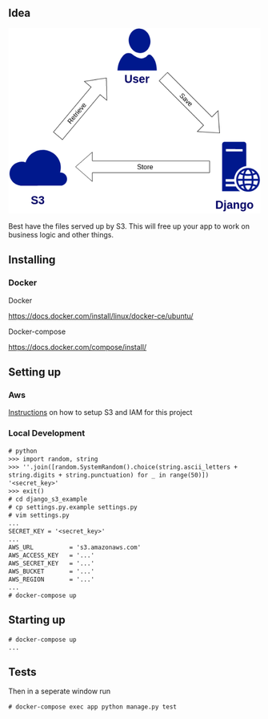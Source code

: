 ## Idea

![Alt text](/save_store_retrieve.png?raw=true "Preview")

Best have the files served up by S3. This will free up your app to work on business logic and other things.

## Installing

### Docker

Docker

https://docs.docker.com/install/linux/docker-ce/ubuntu/

Docker-compose

https://docs.docker.com/compose/install/

## Setting up

### Aws

[Instructions](amazon-s3-setup.html) on how to setup S3 and IAM for this project

### Local Development

```
# python
>>> import random, string
>>> ''.join([random.SystemRandom().choice(string.ascii_letters + string.digits + string.punctuation) for _ in range(50)])
'<secret_key>'
>>> exit()
# cd django_s3_example
# cp settings.py.example settings.py
# vim settings.py
...
SECRET_KEY = '<secret_key>'
...
AWS_URL          = 's3.amazonaws.com'
AWS_ACCESS_KEY   = '...'
AWS_SECRET_KEY   = '...'
AWS_BUCKET       = '...'
AWS_REGION       = '...'
...
# docker-compose up
```

## Starting up

```
# docker-compose up
...
```

## Tests

Then in a seperate window run

```
# docker-compose exec app python manage.py test
```
